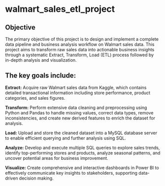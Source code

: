 # walmart_sales_etl_project

## Objective
The primary objective of this project is to design and implement a complete data pipeline and business analysis workflow on Walmart sales data. This project aims to transform raw sales data into actionable business insights through a systematic Extract, Transform, Load (ETL) process followed by in-depth analysis and visualization.

## The key goals include:

**Extract:** Acquire raw Walmart sales data from Kaggle, which contains detailed transactional information including store performance, product categories, and sales figures.

**Transform:** Perform extensive data cleaning and preprocessing using Python and Pandas to handle missing values, correct data types, remove inconsistencies, and create new derived features to enrich the dataset for analysis.

**Load:** Upload and store the cleaned dataset into a MySQL database server to enable efficient querying and further analysis using SQL.

**Analyze:** Develop and execute multiple SQL queries to explore sales trends, identify top-performing stores and products, analyze seasonal patterns, and uncover potential areas for business improvement.

**Visualize:** Create comprehensive and interactive dashboards in Power BI to effectively communicate key insights to stakeholders, supporting data-driven decision making.
